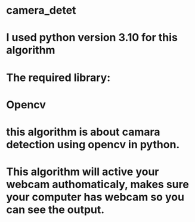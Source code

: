 # camera_detet
# I used python version 3.10 for this algorithm 
# The required library:
# Opencv 
# this algorithm is about camara detection using opencv in python.
# This algorithm will active your webcam authomaticaly, makes sure your computer has webcam so you can see the output.
